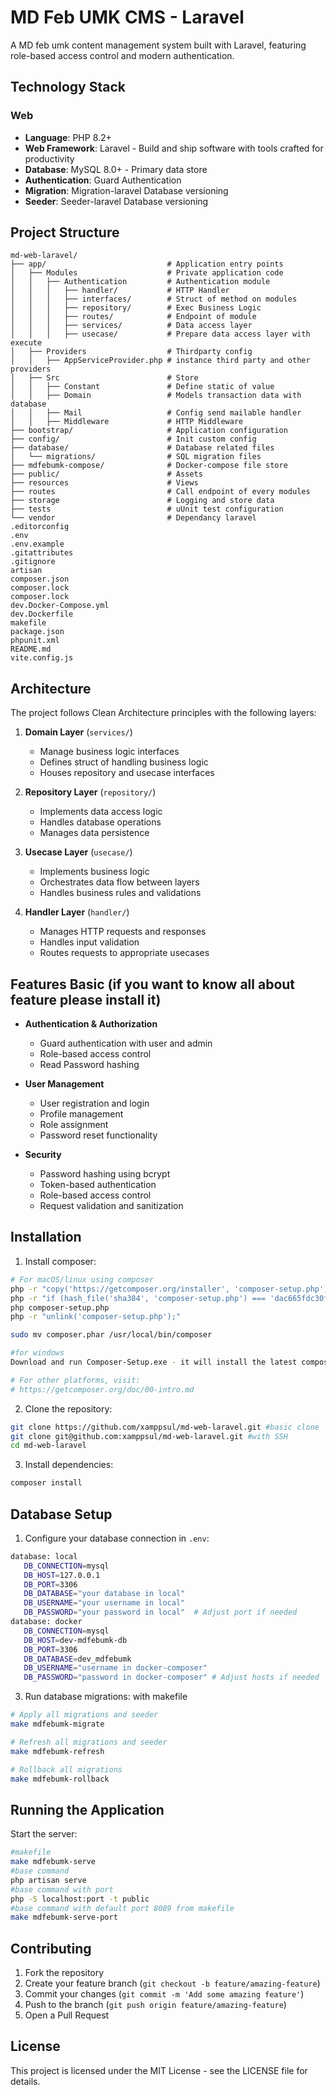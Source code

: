 # MD Feb UMK CMS - Laravel

A MD feb umk content management system built with Laravel, featuring role-based access control and modern authentication.

## Technology Stack

### Web
- **Language**: PHP 8.2+
- **Web Framework**: Laravel - Build and ship software with tools crafted for productivity
- **Database**: MySQL 8.0+ - Primary data store
- **Authentication**: Guard Authentication
- **Migration**: Migration-laravel Database versioning
- **Seeder**: Seeder-laravel Database versioning

## Project Structure

```
md-web-laravel/
├── app/                           # Application entry points
│   ├── Modules                    # Private application code
│   │   ├── Authentication         # Authentication module
│   │   │   ├── handler/           # HTTP Handler
│   │   │   ├── interfaces/        # Struct of method on modules
│   │   │   ├── repository/        # Exec Business Logic
│   │   │   ├── routes/            # Endpoint of module
│   │   │   ├── services/          # Data access layer
│   │   │   ├── usecase/           # Prepare data access layer with execute
│   ├── Providers                  # Thirdparty config
│   │   ├── AppServiceProvider.php # instance third party and other providers 
│   ├── Src                        # Store 
│   │   ├── Constant               # Define static of value
│   │   ├── Domain                 # Models transaction data with database
│   │   ├── Mail                   # Config send mailable handler
│   │   ├── Middleware             # HTTP Middleware
├── bootstrap/                     # Application configuration
├── config/                        # Init custom config
├── database/                      # Database related files
│   └── migrations/                # SQL migration files
├── mdfebumk-compose/              # Docker-compose file store
├── public/                        # Assets
├── resources                      # Views
├── routes                         # Call endpoint of every modules
├── storage                        # Logging and store data
├── tests                          # uUnit test configuration
└── vendor                         # Dependancy laravel
.editorconfig
.env
.env.example
.gitattributes
.gitignore
artisan
composer.json
composer.lock
composer.lock
dev.Docker-Compose.yml
dev.Dockerfile
makefile
package.json
phpunit.xml
README.md
vite.config.js
```

## Architecture

The project follows Clean Architecture principles with the following layers:

1. **Domain Layer** (`services/`)
   - Manage business logic interfaces
   - Defines struct of handling business logic
   - Houses repository and usecase interfaces

2. **Repository Layer** (`repository/`)
   - Implements data access logic
   - Handles database operations
   - Manages data persistence

3. **Usecase Layer** (`usecase/`)
   - Implements business logic
   - Orchestrates data flow between layers
   - Handles business rules and validations

4. **Handler Layer** (`handler/`)
   - Manages HTTP requests and responses
   - Handles input validation
   - Routes requests to appropriate usecases

## Features Basic (if you want to know all about feature please install it)

- **Authentication & Authorization**
  - Guard authentication with user and admin
  - Role-based access control
  - Read Password hashing

- **User Management**
  - User registration and login
  - Profile management
  - Role assignment
  - Password reset functionality

- **Security**
  - Password hashing using bcrypt
  - Token-based authentication
  - Role-based access control
  - Request validation and sanitization

## Installation

1. Install composer:
```bash
# For macOS/linux using composer
php -r "copy('https://getcomposer.org/installer', 'composer-setup.php');"
php -r "if (hash_file('sha384', 'composer-setup.php') === 'dac665fdc30fdd8ec78b38b9800061b4150413ff2e3b6f88543c636f7cd84f6db9189d43a81e5503cda447da73c7e5b6') { echo 'Installer verified'.PHP_EOL; } else { echo 'Installer corrupt'.PHP_EOL; unlink('composer-setup.php'); exit(1); }"
php composer-setup.php
php -r "unlink('composer-setup.php');"

sudo mv composer.phar /usr/local/bin/composer

#for windows
Download and run Composer-Setup.exe - it will install the latest composer version whenever it is executed.

# For other platforms, visit:
# https://getcomposer.org/doc/00-intro.md
```

2. Clone the repository:
```bash
git clone https://github.com/xamppsul/md-web-laravel.git #basic clone
git clone git@github.com:xamppsul/md-web-laravel.git #with SSH
cd md-web-laravel
```

3. Install dependencies:
```bash
composer install
```

## Database Setup

1. Configure your database connection in `.env`:
```bash
database: local
   DB_CONNECTION=mysql
   DB_HOST=127.0.0.1
   DB_PORT=3306
   DB_DATABASE="your database in local"
   DB_USERNAME="your username in local"
   DB_PASSWORD="your password in local"  # Adjust port if needed
database: docker
   DB_CONNECTION=mysql
   DB_HOST=dev-mdfebumk-db
   DB_PORT=3306
   DB_DATABASE=dev_mdfebumk
   DB_USERNAME="username in docker-composer"
   DB_PASSWORD="password in docker-composer" # Adjust hosts if needed
```

3. Run database migrations: with makefile
```bash
# Apply all migrations and seeder
make mdfebumk-migrate

# Refresh all migrations and seeder
make mdfebumk-refresh

# Rollback all migrations
make mdfebumk-rollback
```

## Running the Application

Start the server:
```bash
#makefile 
make mdfebumk-serve
#base command
php artisan serve
#base command with port
php -S localhost:port -t public
#base command with default port 8089 from makefile
make mdfebumk-serve-port
```

## Contributing

1. Fork the repository
2. Create your feature branch (`git checkout -b feature/amazing-feature`)
3. Commit your changes (`git commit -m 'Add some amazing feature'`)
4. Push to the branch (`git push origin feature/amazing-feature`)
5. Open a Pull Request

## License

This project is licensed under the MIT License - see the LICENSE file for details.
